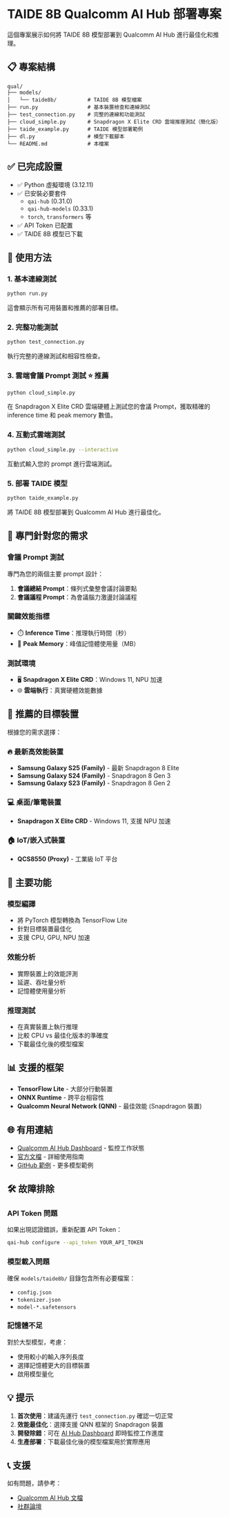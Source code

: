 # TAIDE 8B Qualcomm AI Hub 部署專案

這個專案展示如何將 TAIDE 8B 模型部署到 Qualcomm AI Hub 進行最佳化和推理。

## 📋 專案結構

```
qual/
├── models/
│   └── taide8b/          # TAIDE 8B 模型檔案
├── run.py                # 基本裝置檢查和連線測試
├── test_connection.py    # 完整的連線和功能測試
├── cloud_simple.py       # Snapdragon X Elite CRD 雲端推理測試（簡化版）
├── taide_example.py      # TAIDE 模型部署範例
├── dl.py                 # 模型下載腳本
└── README.md             # 本檔案
```

## ✅ 已完成設置

- ✅ Python 虛擬環境 (3.12.11)
- ✅ 已安裝必要套件
  - `qai-hub` (0.31.0)
  - `qai-hub-models` (0.33.1)
  - `torch`, `transformers` 等
- ✅ API Token 已配置
- ✅ TAIDE 8B 模型已下載

## 🚀 使用方法

### 1. 基本連線測試
```bash
python run.py
```
這會顯示所有可用裝置和推薦的部署目標。

### 2. 完整功能測試
```bash
python test_connection.py
```
執行完整的連線測試和相容性檢查。

### 3. 雲端會議 Prompt 測試 ⭐ **推薦**
```bash
python cloud_simple.py
```
在 Snapdragon X Elite CRD 雲端硬體上測試您的會議 Prompt，獲取精確的 inference time 和 peak memory 數值。

### 4. 互動式雲端測試
```bash
python cloud_simple.py --interactive
```
互動式輸入您的 prompt 進行雲端測試。

### 5. 部署 TAIDE 模型
```bash
python taide_example.py
```
將 TAIDE 8B 模型部署到 Qualcomm AI Hub 進行最佳化。

## 🎯 專門針對您的需求

### 會議 Prompt 測試
專門為您的兩個主要 prompt 設計：

1. **會議總結 Prompt**：條列式彙整會議討論要點
2. **會議議程 Prompt**：為會議腦力激盪討論議程

### 關鍵效能指標
- ⏱️ **Inference Time**：推理執行時間（秒）
- 💾 **Peak Memory**：峰值記憶體使用量（MB）

### 測試環境
- 🖥️ **Snapdragon X Elite CRD**：Windows 11, NPU 加速
- 🌐 **雲端執行**：真實硬體效能數據

## 📱 推薦的目標裝置

根據您的需求選擇：

### 🔥 最新高效能裝置
- **Samsung Galaxy S25 (Family)** - 最新 Snapdragon 8 Elite
- **Samsung Galaxy S24 (Family)** - Snapdragon 8 Gen 3
- **Samsung Galaxy S23 (Family)** - Snapdragon 8 Gen 2

### 💻 桌面/筆電裝置
- **Snapdragon X Elite CRD** - Windows 11, 支援 NPU 加速

### 🏠 IoT/嵌入式裝置
- **QCS8550 (Proxy)** - 工業級 IoT 平台

## 🔧 主要功能

### 模型編譯
- 將 PyTorch 模型轉換為 TensorFlow Lite
- 針對目標裝置最佳化
- 支援 CPU, GPU, NPU 加速

### 效能分析
- 實際裝置上的效能評測
- 延遲、吞吐量分析
- 記憶體使用量分析

### 推理測試
- 在真實裝置上執行推理
- 比較 CPU vs 最佳化版本的準確度
- 下載最佳化後的模型檔案

## 📊 支援的框架

- **TensorFlow Lite** - 大部分行動裝置
- **ONNX Runtime** - 跨平台相容性
- **Qualcomm Neural Network (QNN)** - 最佳效能 (Snapdragon 裝置)

## 🌐 有用連結

- [Qualcomm AI Hub Dashboard](https://app.aihub.qualcomm.com/jobs) - 監控工作狀態
- [官方文檔](https://app.aihub.qualcomm.com/docs) - 詳細使用指南
- [GitHub 範例](https://github.com/quic/ai-hub-models) - 更多模型範例

## 🛠️ 故障排除

### API Token 問題
如果出現認證錯誤，重新配置 API Token：
```bash
qai-hub configure --api_token YOUR_API_TOKEN
```

### 模型載入問題
確保 `models/taide8b/` 目錄包含所有必要檔案：
- `config.json`
- `tokenizer.json`
- `model-*.safetensors`

### 記憶體不足
對於大型模型，考慮：
- 使用較小的輸入序列長度
- 選擇記憶體更大的目標裝置
- 啟用模型量化

## 💡 提示

1. **首次使用**：建議先運行 `test_connection.py` 確認一切正常
2. **效能最佳化**：選擇支援 QNN 框架的 Snapdragon 裝置
3. **開發除錯**：可在 [AI Hub Dashboard](https://app.aihub.qualcomm.com/jobs) 即時監控工作進度
4. **生產部署**：下載最佳化後的模型檔案用於實際應用

## 📞 支援

如有問題，請參考：
- [Qualcomm AI Hub 文檔](https://app.aihub.qualcomm.com/docs)
- [社群論壇](https://developer.qualcomm.com/forums)
